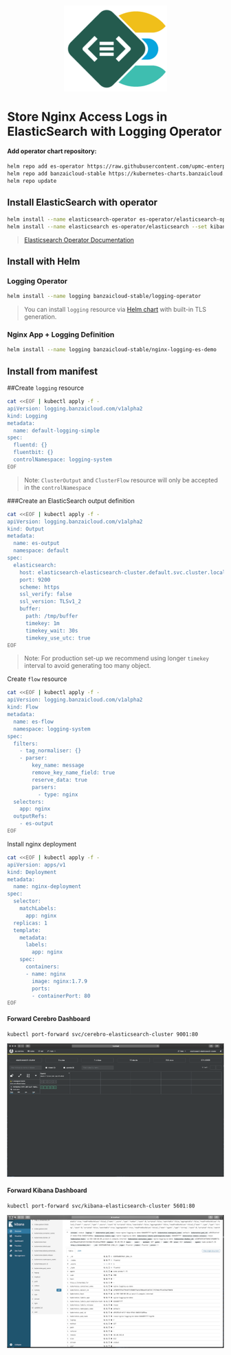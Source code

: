 <p align="center"><img src="./img/les.png" width="240"></p>

# Store Nginx Access Logs in ElasticSearch with Logging Operator


#### Add operator chart repository:
```bash
helm repo add es-operator https://raw.githubusercontent.com/upmc-enterprises/elasticsearch-operator/master/charts/
helm repo add banzaicloud-stable https://kubernetes-charts.banzaicloud.com
helm repo update
```

## Install ElasticSearch with operator
```bash
helm install --name elasticsearch-operator es-operator/elasticsearch-operator --set rbac.enabled=True
helm install --name elasticsearch es-operator/elasticsearch --set kibana.enabled=True --set cerebro.enabled=True
```
> [Elasticsearch Operator Documentation](https://github.com/upmc-enterprises/elasticsearch-operator)

## Install with Helm 
### Logging Operator
```bash
helm install --name logging banzaicloud-stable/logging-operator
```
> You can install `logging` resource via [Helm chart](/charts/logging-operator-logging) with built-in TLS generation.

### Nginx App + Logging Definition
```bash
helm install --name logging banzaicloud-stable/nginx-logging-es-demo
```

## Install from manifest

##Create `logging` resource
```bash
cat <<EOF | kubectl apply -f -
apiVersion: logging.banzaicloud.com/v1alpha2
kind: Logging
metadata:
  name: default-logging-simple
spec:
  fluentd: {}
  fluentbit: {}
  controlNamespace: logging-system
EOF
```

> Note: `ClusterOutput` and `ClusterFlow` resource will only be accepted in the `controlNamespace` 


###Create an ElasticSearch output definition 
```bash
cat <<EOF | kubectl apply -f -
apiVersion: logging.banzaicloud.com/v1alpha2
kind: Output
metadata:
  name: es-output
  namespace: default
spec:
  elasticsearch:
    host: elasticsearch-elasticsearch-cluster.default.svc.cluster.local
    port: 9200
    scheme: https
    ssl_verify: false
    ssl_version: TLSv1_2
    buffer:
      path: /tmp/buffer
      timekey: 1m
      timekey_wait: 30s
      timekey_use_utc: true
EOF
```
> Note: For production set-up we recommend using longer `timekey` interval to avoid generating too many object.

Create `flow` resource
```bash
cat <<EOF | kubectl apply -f -
apiVersion: logging.banzaicloud.com/v1alpha2
kind: Flow
metadata:
  name: es-flow
  namespace: logging-system
spec:
  filters:
    - tag_normaliser: {}
    - parser:
        key_name: message
        remove_key_name_field: true
        reserve_data: true
        parsers:
          - type: nginx
  selectors:
    app: nginx
  outputRefs:
    - es-output
EOF
```

Install nginx deployment
```bash
cat <<EOF | kubectl apply -f -
apiVersion: apps/v1 
kind: Deployment
metadata:
  name: nginx-deployment
spec:
  selector:
    matchLabels:
      app: nginx
  replicas: 1
  template:
    metadata:
      labels:
        app: nginx
    spec:
      containers:
      - name: nginx
        image: nginx:1.7.9
        ports:
        - containerPort: 80
EOF
```

#### Forward Cerebro Dashboard
```bash
kubectl port-forward svc/cerebro-elasticsearch-cluster 9001:80
```
<p align="center"><img src="./img/es_cerb.png" width="660"></p>



#### Forward Kibana Dashboard
```bash
kubectl port-forward svc/kibana-elasticsearch-cluster 5601:80
```
<p align="center"><img src="./img/es_kibana.png" width="660"></p>



